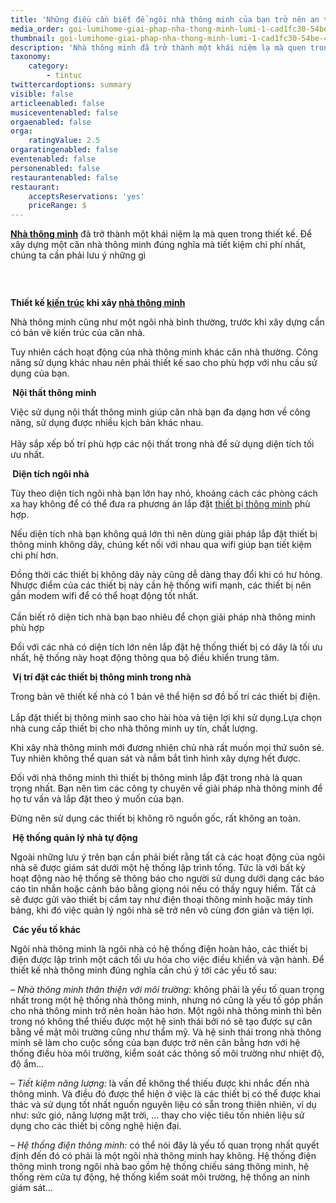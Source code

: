 ```yaml
---
title: 'Những điều cần biết để ngôi nhà thông minh của bạn trở nên an toàn hơn.'
media_order: goi-lumihome-giai-phap-nha-thong-minh-lumi-1-cad1fc30-54be-474d-aa05-25de29f3a2dd_2.jpg
thumbnail: goi-lumihome-giai-phap-nha-thong-minh-lumi-1-cad1fc30-54be-474d-aa05-25de29f3a2dd_2.jpg
description: 'Nhà thông minh đã trở thành một khái niệm lạ mà quen trong thiết kế. Để xây dựng một căn nhà thông minh đúng nghĩa mà tiết kiệm chi phí nhất, chúng ta cần phải lưu ý những gì'
taxonomy:
    category:
        - tintuc
twittercardoptions: summary
visible: false
articleenabled: false
musiceventenabled: false
orgaenabled: false
orga:
    ratingValue: 2.5
orgaratingenabled: false
eventenabled: false
personenabled: false
restaurantenabled: false
restaurant:
    acceptsReservations: 'yes'
    priceRange: $
---
```


<p><strong><a href="http://tapchitaichinh.vn/tags/bmjDoCB0aMO0bmcgbWluaCA=/nha-thong-minh.html" target="_blank" rel="noopener">Nh&agrave; th&ocirc;ng minh</a></strong>&nbsp;đ&atilde; trở th&agrave;nh một kh&aacute;i niệm lạ m&agrave; quen trong thiết kế. Để x&acirc;y dựng một căn nh&agrave; th&ocirc;ng minh đ&uacute;ng nghĩa m&agrave; tiết kiệm chi ph&iacute; nhất, ch&uacute;ng ta cần phải lưu &yacute; những g&igrave;</p>
<p><img src="/newv1/tin-tuc/nhung-dieu-can-biet-de-ngoi-nha-thong-minh-cua-ban-tro-nen-an-toan-hon/goi-lumihome-giai-phap-nha-thong-minh-lumi-1-cad1fc30-54be-474d-aa05-25de29f3a2dd_2.jpg" alt="" /></p>
<p>&nbsp;</p>
<div><strong>Thiết kế&nbsp;<a href="http://tapchitaichinh.vn/tags/ICBraeG6v24gdHLDumM=/kien-truc.html" target="_blank" rel="noopener">kiến tr&uacute;c</a>&nbsp;khi x&acirc;y&nbsp;<a href="http://tapchitaichinh.vn/tags/bmjDoCB0aMO0bmcgbWluaCA=/nha-thong-minh.html" target="_blank" rel="noopener">nh&agrave; th&ocirc;ng minh</a></strong></div>
<p>Nh&agrave; th&ocirc;ng minh cũng như một ng&ocirc;i nh&agrave; b&igrave;nh thường, trước khi x&acirc;y dựng cần c&oacute; bản vẽ kiến tr&uacute;c của căn nh&agrave;.&nbsp;</p>
<p>Tuy nhi&ecirc;n c&aacute;ch hoạt động của nh&agrave; th&ocirc;ng minh kh&aacute;c căn nh&agrave; thường. C&ocirc;ng năng sử dụng kh&aacute;c nhau n&ecirc;n phải thiết kế sao cho ph&ugrave; hợp với nhu cầu sử dụng của bạn.</p>
<div><strong>&nbsp;Nội thất th&ocirc;ng minh</strong></div>
<p>Việc sử dụng nội thất th&ocirc;ng minh gi&uacute;p căn nh&agrave; bạn đa dạng hơn về c&ocirc;ng năng, sử dụng được nhiều kịch bản kh&aacute;c nhau.<br data-text="true" /><br data-text="true" />H&atilde;y sắp xếp bố tr&iacute; ph&ugrave; hợp c&aacute;c nội thất trong nh&agrave; để sử dụng diện t&iacute;ch tối ưu nhất.</p>
<div><strong>&nbsp;Diện t&iacute;ch ng&ocirc;i nh&agrave;</strong></div>
<p>T&ugrave;y theo diện t&iacute;ch ng&ocirc;i nh&agrave; bạn lớn hay nhỏ, khoảng c&aacute;ch c&aacute;c ph&ograve;ng c&aacute;ch xa hay kh&ocirc;ng để c&oacute; thể đưa ra phương &aacute;n lắp đặt&nbsp;<a href="http://tapchitaichinh.vn/tags/IHRoaeG6v3QgYuG7iyB0aMO0bmcgbWluaA==/thiet-bi-thong-minh.html" target="_blank" rel="noopener">thiết bị th&ocirc;ng minh</a>&nbsp;ph&ugrave; hợp.</p>
<p>Nếu diện t&iacute;ch nh&agrave; bạn kh&ocirc;ng qu&aacute; lớn th&igrave; n&ecirc;n d&ugrave;ng giải ph&aacute;p lắp đặt thiết bị th&ocirc;ng minh kh&ocirc;ng d&acirc;y, ch&uacute;ng kết nối với nhau qua wifi gi&uacute;p bạn tiết kiệm chi ph&iacute; hơn.</p>
<p>Đồng thời c&aacute;c thiết bị kh&ocirc;ng d&acirc;y n&agrave;y cũng dễ d&agrave;ng thay đổi khi c&oacute; hư hỏng. Nhược điểm của c&aacute;c thiết bị n&agrave;y cần hệ thống wifi mạnh, c&aacute;c thiết bị n&ecirc;n gần modem wifi để c&oacute; thể hoạt động tốt nhất.<br data-text="true" /><br data-text="true" />Cần biết r&otilde; diện t&iacute;ch nh&agrave; bạn bao nhi&ecirc;u để chọn giải ph&aacute;p nh&agrave; th&ocirc;ng minh ph&ugrave; hợp</p>
<p>Đối với c&aacute;c nh&agrave; c&oacute; diện t&iacute;ch lớn n&ecirc;n lắp đặt hệ thống thiết bị c&oacute; d&acirc;y l&agrave; tối ưu nhất, hệ thống n&agrave;y hoạt động th&ocirc;ng qua bộ điều khiển trung t&acirc;m.</p>
<div><strong>&nbsp;Vị tr&iacute; đặt c&aacute;c thiết bị th&ocirc;ng minh trong nh&agrave;</strong></div>
<p>Trong bản vẽ thiết kế nh&agrave; c&oacute; 1 bản vẽ thể hiện sơ đồ bố tr&iacute; c&aacute;c thiết bị điện.&nbsp;<br data-text="true" /><br data-text="true" />Lắp đặt thiết bị th&ocirc;ng minh sao cho h&agrave;i h&ograve;a v&agrave; tiện lợi khi sử dụng.Lựa chọn nh&agrave; cung cấp thiết bị cho nh&agrave; th&ocirc;ng minh uy t&iacute;n, chất lượng.</p>
<p>Khi x&acirc;y nh&agrave; th&ocirc;ng minh mới đương nhi&ecirc;n chủ nh&agrave; rất muốn mọi thứ su&ocirc;n sẻ. Tuy nhi&ecirc;n kh&ocirc;ng thể quan s&aacute;t v&agrave; nắm bắt t&igrave;nh h&igrave;nh x&acirc;y dựng hết được.</p>
<p>Đối với nh&agrave; th&ocirc;ng minh th&igrave; thiết bị th&ocirc;ng minh lắp đặt trong nh&agrave; l&agrave; quan trọng nhất. Bạn n&ecirc;n t&igrave;m c&aacute;c c&ocirc;ng ty chuy&ecirc;n về giải ph&aacute;p nh&agrave; th&ocirc;ng minh để họ tư vấn v&agrave; lắp đặt theo &yacute; muốn của bạn.</p>
<p>Đừng n&ecirc;n sử dụng c&aacute;c thiết bị kh&ocirc;ng r&otilde; nguồn gốc, rất kh&ocirc;ng an to&agrave;n.</p>
<div><strong>&nbsp;Hệ thống quản l&yacute; nh&agrave; tự động</strong></div>
<p>Ngo&agrave;i những lưu &yacute; tr&ecirc;n bạn cần phải biết rằng tất cả c&aacute;c hoạt động của ng&ocirc;i nh&agrave; sẽ được gi&aacute;m s&aacute;t dưới một hệ thống lập tr&igrave;nh tổng. Tức l&agrave; với bất kỳ hoạt động n&agrave;o hệ thống sẽ th&ocirc;ng b&aacute;o cho người sử dụng dưới dạng c&aacute;c b&aacute;o c&aacute;o tin nhắn hoặc cảnh b&aacute;o bằng giọng n&oacute;i nếu c&oacute; thấy nguy hiểm. Tất cả sẽ được gửi v&agrave;o thiết bị cầm tay như điện thoại th&ocirc;ng minh hoặc m&aacute;y t&iacute;nh bảng, khi đ&oacute; việc quản l&yacute; ng&ocirc;i nh&agrave; sẽ trở n&ecirc;n v&ocirc; c&ugrave;ng đơn giản v&agrave; tiện lợi.</p>
<div><strong>&nbsp;C&aacute;c yếu tố kh&aacute;c</strong></div>
<p>Ng&ocirc;i nh&agrave; th&ocirc;ng minh l&agrave; ng&ocirc;i nh&agrave; c&oacute; hệ thống điện ho&agrave;n hảo, c&aacute;c thiết bị điện được lập tr&igrave;nh một c&aacute;ch tối ưu h&oacute;a cho việc điều khiển v&agrave; vận h&agrave;nh. Để thiết kế nh&agrave; th&ocirc;ng minh đ&uacute;ng nghĩa cần ch&uacute; &yacute; tới c&aacute;c yếu tố sau:</p>
<p><em>&ndash; Nh&agrave; th&ocirc;ng minh th&acirc;n thiện với m&ocirc;i trường:</em>&nbsp;kh&ocirc;ng phải l&agrave; yếu tố quan trọng nhất trong một hệ thống nh&agrave; th&ocirc;ng minh, nhưng n&oacute; cũng l&agrave; yếu tố g&oacute;p phần cho nh&agrave; th&ocirc;ng minh trở n&ecirc;n ho&agrave;n hảo hơn. Một ng&ocirc;i nh&agrave; th&ocirc;ng minh th&igrave; b&ecirc;n trong n&oacute; kh&ocirc;ng thể thiếu được một hệ sinh th&aacute;i bởi n&oacute; sẽ tạo được sự c&acirc;n bằng về mặt m&ocirc;i trường cũng như thẩm mỹ. V&agrave; hệ sinh th&aacute;i trong nh&agrave; th&ocirc;ng minh sẽ l&agrave;m cho cuộc sống của bạn được trở n&ecirc;n c&acirc;n bằng hơn với hệ thống điều h&ograve;a m&ocirc;i trường, kiểm so&aacute;t c&aacute;c th&ocirc;ng số m&ocirc;i trường như nhiệt độ, độ ẩm&hellip;</p>
<p>&ndash;<em>&nbsp;Tiết kiệm năng lượng:</em>&nbsp;l&agrave; vấn đề kh&ocirc;ng thể thiếu được khi nhắc đến nh&agrave; th&ocirc;ng minh. V&agrave; điều đ&oacute; được thể hiện ở việc l&agrave; c&aacute;c thiết bị c&oacute; thể được khai th&aacute;c v&agrave; sử dụng tốt nhất nguồn nguy&ecirc;n liệu c&oacute; sẵn trong thi&ecirc;n nhi&ecirc;n, v&iacute; dụ như: sức gi&oacute;, năng lượng mặt trời, &hellip; thay cho việc ti&ecirc;u tốn nhi&ecirc;n liệu sử dụng cho c&aacute;c thiết bị c&ocirc;ng nghệ hiện đại.</p>
<p>&ndash;<em>&nbsp;Hệ thống điện th&ocirc;ng minh:</em>&nbsp;c&oacute; thể n&oacute;i đ&acirc;y l&agrave; yếu tố quan trọng nhất quyết định đến đ&oacute; c&oacute; phải l&agrave; một ng&ocirc;i nh&agrave; th&ocirc;ng minh hay kh&ocirc;ng. Hệ thống điện th&ocirc;ng minh trong ng&ocirc;i nh&agrave; bao gồm hệ thống chiếu s&aacute;ng th&ocirc;ng minh, hệ thống r&egrave;m cửa tự động, hệ thống kiểm so&aacute;t m&ocirc;i trường, hệ thống an ninh gi&aacute;m s&aacute;t&hellip;</p>